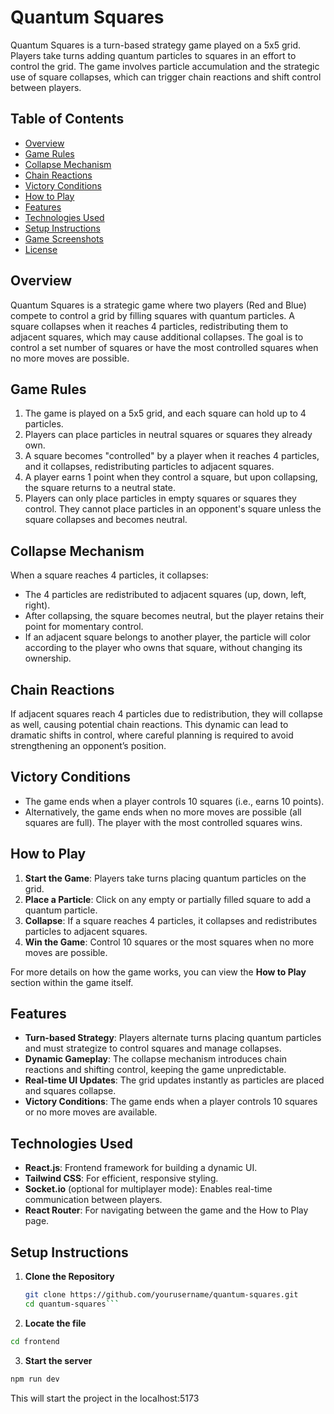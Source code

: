 # Quantum Squares

Quantum Squares is a turn-based strategy game played on a 5x5 grid. Players take turns adding quantum particles to squares in an effort to control the grid. The game involves particle accumulation and the strategic use of square collapses, which can trigger chain reactions and shift control between players.

## Table of Contents

- [Overview](#overview)
- [Game Rules](#game-rules)
- [Collapse Mechanism](#collapse-mechanism)
- [Chain Reactions](#chain-reactions)
- [Victory Conditions](#victory-conditions)
- [How to Play](#how-to-play)
- [Features](#features)
- [Technologies Used](#technologies-used)
- [Setup Instructions](#setup-instructions)
- [Game Screenshots](#game-screenshots)
- [License](#license)

## Overview

Quantum Squares is a strategic game where two players (Red and Blue) compete to control a grid by filling squares with quantum particles. A square collapses when it reaches 4 particles, redistributing them to adjacent squares, which may cause additional collapses. The goal is to control a set number of squares or have the most controlled squares when no more moves are possible.

## Game Rules

1. The game is played on a 5x5 grid, and each square can hold up to 4 particles.
2. Players can place particles in neutral squares or squares they already own.
3. A square becomes "controlled" by a player when it reaches 4 particles, and it collapses, redistributing particles to adjacent squares.
4. A player earns 1 point when they control a square, but upon collapsing, the square returns to a neutral state.
5. Players can only place particles in empty squares or squares they control. They cannot place particles in an opponent's square unless the square collapses and becomes neutral.

## Collapse Mechanism

When a square reaches 4 particles, it collapses:
- The 4 particles are redistributed to adjacent squares (up, down, left, right).
- After collapsing, the square becomes neutral, but the player retains their point for momentary control.
- If an adjacent square belongs to another player, the particle will color according to the player who owns that square, without changing its ownership.

## Chain Reactions

If adjacent squares reach 4 particles due to redistribution, they will collapse as well, causing potential chain reactions. This dynamic can lead to dramatic shifts in control, where careful planning is required to avoid strengthening an opponent’s position.

## Victory Conditions

- The game ends when a player controls 10 squares (i.e., earns 10 points).
- Alternatively, the game ends when no more moves are possible (all squares are full). The player with the most controlled squares wins.

## How to Play

1. **Start the Game**: Players take turns placing quantum particles on the grid.
2. **Place a Particle**: Click on any empty or partially filled square to add a quantum particle.
3. **Collapse**: If a square reaches 4 particles, it collapses and redistributes particles to adjacent squares.
4. **Win the Game**: Control 10 squares or the most squares when no more moves are possible.

For more details on how the game works, you can view the **How to Play** section within the game itself.

## Features

- **Turn-based Strategy**: Players alternate turns placing quantum particles and must strategize to control squares and manage collapses.
- **Dynamic Gameplay**: The collapse mechanism introduces chain reactions and shifting control, keeping the game unpredictable.
- **Real-time UI Updates**: The grid updates instantly as particles are placed and squares collapse.
- **Victory Conditions**: The game ends when a player controls 10 squares or no more moves are available.

## Technologies Used

- **React.js**: Frontend framework for building a dynamic UI.
- **Tailwind CSS**: For efficient, responsive styling.
- **Socket.io** (optional for multiplayer mode): Enables real-time communication between players.
- **React Router**: For navigating between the game and the How to Play page.

## Setup Instructions

1. **Clone the Repository**

   ```bash
   git clone https://github.com/yourusername/quantum-squares.git
   cd quantum-squares```
2. **Locate the file**
```bash
cd frontend
```
3. **Start the server**
```bash
npm run dev
```

This will start the project in the localhost:5173
